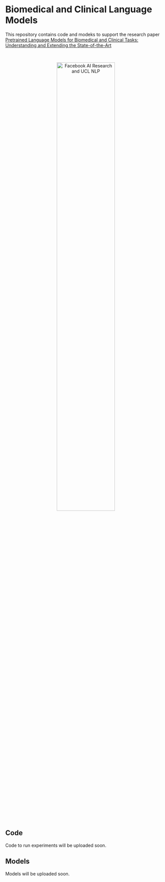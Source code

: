# Biomedical and Clinical Language Models

This repository contains code and modeks to support the research paper [Pretrained Language Models for Biomedical and Clinical Tasks: Understanding and Extending the State-of-the-Art](.)

<br>
<p align="center">
  <img src="https://dl.fbaipublicfiles.com/MLQA/logos.png" alt="Facebook AI Research and UCL NLP"  width="60%"/>
  <br>
</p>
<br>

## Code

Code to run experiments will be uploaded soon.

## Models

Models will be uploaded soon.